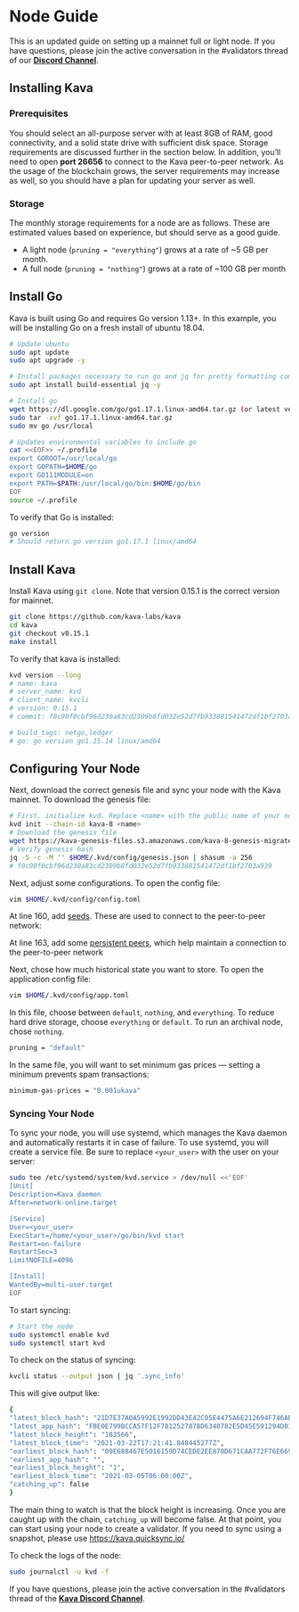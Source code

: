 # Node Guide

This is an updated guide on setting up a mainnet full or light node. If you have questions, please join the active conversation in the #validators thread of our [__Discord Channel__](https://discord.com/invite/kQzh3Uv).

## Installing Kava

### Prerequisites
You should select an all-purpose server with at least 8GB of RAM, good connectivity, and a solid state drive with sufficient disk space. Storage requirements are discussed further in the section below. In addition, you’ll need to open **port 26656** to connect to the Kava peer-to-peer network. As the usage of the blockchain grows, the server requirements may increase as well, so you should have a plan for updating your server as well.

### Storage
The monthly storage requirements for a node are as follows. These are estimated values based on experience, but should serve as a good guide.

- A light node (`pruning = "everything"`) grows at a rate of ~5 GB per month.
- A full node (`pruning = "nothing"`) grows at a rate of ~100 GB per month

## Install Go
Kava is built using Go and requires Go version 1.13+. In this example, you will be installing Go on a fresh install of ubuntu 18.04.

```bash
# Update ubuntu
sudo apt update
sudo apt upgrade -y

# Install packages necessary to run go and jq for pretty formatting command line outputs
sudo apt install build-essential jq -y

# Install go
wget https://dl.google.com/go/go1.17.1.linux-amd64.tar.gz (or latest version at https://golang.org/dl/)
sudo tar -xvf go1.17.1.linux-amd64.tar.gz
sudo mv go /usr/local

# Updates environmental variables to include go
cat <<EOF>> ~/.profile
export GOROOT=/usr/local/go
export GOPATH=$HOME/go
export GO111MODULE=on
export PATH=$PATH:/usr/local/go/bin:$HOME/go/bin
EOF
source ~/.profile
```
To verify that Go is installed:
```bash
go version
# Should return go version go1.17.1 linux/amd64
```

## Install Kava
Install Kava using `git clone`. Note that version 0.15.1 is the correct version for mainnet.

```bash
git clone https://github.com/kava-labs/kava
cd kava
git checkout v0.15.1
make install
```
To verify that kava is installed:
```bash
kvd version --long
# name: kava
# server_name: kvd
# client_name: kvcli
# version: 0.15.1
# commit: f0c90f0cbf96d230a83cd2309b8fd032e52d7fb933881541472df1bf2703a939

# build_tags: netgo,ledger
# go: go version go1.15.14 linux/amd64
```

## Configuring Your Node
Next, download the correct genesis file and sync your node with the Kava mainnet. To download the genesis file:
```bash
# First, initialize kvd. Replace <name> with the public name of your node
kvd init --chain-id kava-8 <name>
# Download the genesis file
wget https://kava-genesis-files.s3.amazonaws.com/kava-8-genesis-migrated-from-block-1878508.json -O ~/.kvd/config/genesis.json
# Verify genesis hash
jq -S -c -M '' $HOME/.kvd/config/genesis.json | shasum -a 256
# f0c90f0cbf96d230a83cd2309b8fd032e52d7fb933881541472df1bf2703a939
```
Next,  adjust some configurations. To open the config file:
```bash
vim $HOME/.kvd/config/config.toml
```
At line 160, add [seeds](https://docs.google.com/spreadsheets/d/1TWsD2lMi1idkPI6W9xFCn5W64x75yn9PDjvQaJVkIRk/edit?usp=sharing). These are used to connect to the peer-to-peer network:

At line 163, add some [persistent peers](https://docs.google.com/spreadsheets/d/1TWsD2lMi1idkPI6W9xFCn5W64x75yn9PDjvQaJVkIRk/edit?usp=sharing), which help maintain a connection to the peer-to-peer network


Next, chose how much historical state you want to store. To open the application config file:
```bash
vim $HOME/.kvd/config/app.toml
```
In this file, choose between `default`, `nothing`, and `everything`. To reduce hard drive storage, choose `everything` or `default`. To run an archival node, chose `nothing`.
```bash
pruning = "default"
```
In the same file, you will want to set minimum gas prices — setting a minimum prevents spam transactions:
```bash
minimum-gas-prices = "0.001ukava"
```
### Syncing Your Node
To sync your node, you will use systemd, which manages the Kava daemon and automatically restarts it in case of failure. To use systemd, you will create a service file. Be sure to replace `<your_user>` with the user on your server:
```bash
sudo tee /etc/systemd/system/kvd.service > /dev/null <<'EOF'
[Unit]
Description=Kava daemon
After=network-online.target

[Service]
User=<your_user>
ExecStart=/home/<your_user>/go/bin/kvd start
Restart=on-failure
RestartSec=3
LimitNOFILE=4096

[Install]
WantedBy=multi-user.target
EOF
```
To start syncing:
```bash
# Start the node
sudo systemctl enable kvd
sudo systemctl start kvd
```
To check on the status of syncing:
```bash
kvcli status --output json | jq '.sync_info'
```
This will give output like:
```bash
{
"latest_block_hash": "21D7E37A0A5992E1992DD43E42C05E4475A6E212694F746ABEE132267067847D",
"latest_app_hash": "FBE0E799BCCA57F12F781252787BD6340782E5D45E591294D01269F481B128AC",
"latest_block_height": "183566",
"latest_block_time": "2021-03-22T17:21:41.848445277Z",
"earliest_block_hash": "09E688467E5016159D74CEDE2EE870D671CAA772F76E6697AEEB685A398ACB08",
"earliest_app_hash": "",
"earliest_block_height": "1",
"earliest_block_time": "2021-03-05T06:00:00Z",
"catching_up": false
}
```
The main thing to watch is that the block height is increasing. Once you are caught up with the chain, `catching_up` will become false. At that point, you can start using your node to create a validator. If you need to sync using a snapshot, please use https://kava.quicksync.io/

To check the logs of the node:
```bash
sudo journalctl -u kvd -f
```

If you have questions, please join the active conversation in the #validators thread of the [__Kava Discord Channel__](https://discord.com/invite/kQzh3Uv).
